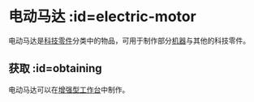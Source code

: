# 电动马达 :id=electric-motor

电动马达是[科技零件](/Technical-Components)分类中的物品，可用于制作部分[机器](/Electric-Machines)与其他的科技零件。

## 获取 :id=obtaining

电动马达可以在[增强型工作台](/Enhanced-Crafting-Table)中制作。
